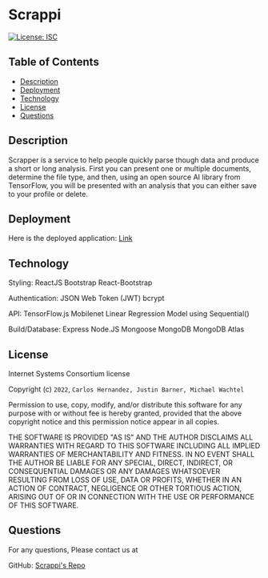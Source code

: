 # Scrappi

[![License: ISC](https://img.shields.io/badge/License-ISC-green.svg)](https://opensource.org/licenses/MIT)

## Table of Contents

- [Description](#description)
- [Deployment](#deployment)
- [Technology](#technology)
- [License](#license)
- [Questions](#questions)

## Description

Scrapper is a service to help people quickly parse though data and produce a short or long analysis. First you can present one or multiple documents, determine the file type, and then, using an open source AI library from TensorFlow, you will be presented with an analysis that you can either save to your profile or delete.

## Deployment

Here is the deployed application: [Link](https://salty-everglades-38009.herokuapp.com/)

## Technology

Styling:
ReactJS
Bootstrap
React-Bootstrap

Authentication:
JSON Web Token (JWT)
bcrypt

API:
TensorFlow.js
Mobilenet
Linear Regression Model using Sequential()

Build/Database:
Express
Node.JS
Mongoose
MongoDB
MongoDB Atlas

## License

Internet Systems Consortium license

Copyright (c) `2022`, `Carlos Hernandez, Justin Barner, Michael Wachtel`

Permission to use, copy, modify, and/or distribute this software for any purpose
with or without fee is hereby granted, provided that the above copyright notice
and this permission notice appear in all copies.

THE SOFTWARE IS PROVIDED "AS IS" AND THE AUTHOR DISCLAIMS ALL WARRANTIES WITH
REGARD TO THIS SOFTWARE INCLUDING ALL IMPLIED WARRANTIES OF MERCHANTABILITY AND
FITNESS. IN NO EVENT SHALL THE AUTHOR BE LIABLE FOR ANY SPECIAL, DIRECT,
INDIRECT, OR CONSEQUENTIAL DAMAGES OR ANY DAMAGES WHATSOEVER RESULTING FROM LOSS
OF USE, DATA OR PROFITS, WHETHER IN AN ACTION OF CONTRACT, NEGLIGENCE OR OTHER
TORTIOUS ACTION, ARISING OUT OF OR IN CONNECTION WITH THE USE OR PERFORMANCE OF
THIS SOFTWARE.

## Questions

For any questions, Please contact us at

GitHub: [Scrappi's Repo](https://github.com/confusion-matrix/ml-connect)
